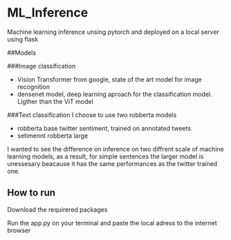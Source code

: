 # ML_Inference
Machine learning inférence unsing pytorch and deployed on a local server using flask

##Models

###Image classification

 - Vision Transformer from google, state of the art model for image recognition
 - densenet model, deep learning aproach for the classification model. Ligther than the ViT model
 
###Text classification
I choose to use two robberta models

 - robberta base twitter sentiment, trained on annotated tweets
 - setimennt robberta large
 
I wanted to see the difference on inference on two diffrent scale of machine learning models, as a result, for simple sentences the larger model is unessesary beacause it has the same performances as the twitter trained one.

## How to run
Download the requirered packages 

Run the app.py on your terminal and paste the local adress to the internet browser
